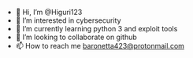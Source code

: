 - 👋 Hi, I’m @Higuri123
- 👀 I’m interested in cybersecurity
- 🌱 I’m currently learning python 3 and exploit tools
- 💞️ I’m looking to collaborate on github
- 📫 How to reach me baronetta423@protonmail.com

<!---
Higuri123/Higuri123 is a ✨ special ✨ repository because its `README.md` (this file) appears on your GitHub profile.
You can click the Preview link to take a look at your changes.
--->
